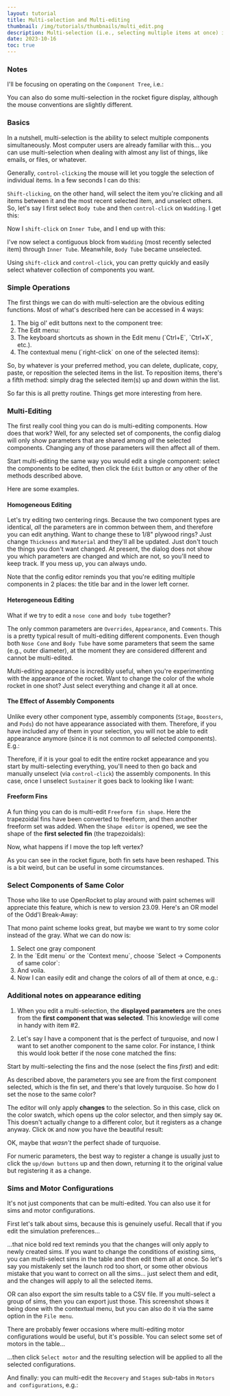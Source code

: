 ```yaml
---
layout: tutorial
title: Multi-selection and Multi-editing
thumbnail: /img/tutorials/thumbnails/multi_edit.png
description: Multi-selection (i.e., selecting multiple items at once) is pretty routine in any modern operating systems. But you might not realize some of the incredibly useful things you can do with multi-selection in OpenRocket, starting with version 22.02. This tutorial will show what’s possible.
date: 2023-10-16
toc: true
---
```


### Notes

<script>
  addWarningMessage('For the remainder of this tutorial, I\'ll be using the Windows/Linux convention of `control-click`. macOS users should translate to `command-click`. Everything else is the same across platforms except where noted.', true)
</script>

I'll be focusing on operating on the `Component Tree`, i.e.:
<script>
  addImageWithCaption('/img/tutorials/multi_edit/component_tree.png', 'Component Tree', '25%', false);
</script>

You can also do some multi-selection in the rocket figure display, although the mouse conventions are slightly different.

### Basics

In a nutshell, multi-selection is the ability to select multiple components simultaneously.  Most computer users are already familiar with this... you can use multi-selection when dealing with almost any list of things, like emails, or files, or whatever.

Generally, `control-clicking` the mouse will let you toggle the selection of individual items.  In a few seconds I can do this:
<script>
  addImageWithCaption('/img/tutorials/multi_edit/component_tree_multi_1.png', 'Multi-Selection in Component Tree', '25%', false);
</script>

`Shift-clicking`, on the other hand, will select the item you're clicking and all items between it and the most recent selected item, and unselect others.  So, let's say I first select `Body tube` and then `control-click` on `Wadding`. I get this:
<script>
  addImageWithCaption('/img/tutorials/multi_edit/component_tree_multi_2.png', 'More Multi-Selection in Component Tree', '25%', false);
</script>

Now I `shift-click` on `Inner Tube`, and I end up with this:
<script>
  addImageWithCaption('/img/tutorials/multi_edit/component_tree_multi_3.png', 'Still More Multi-Selection in Component Tree', '25%', false);
</script>

I've now select a contiguous block from `Wadding` (most recently selected item) through `Inner Tube`. Meanwhile, `Body Tube` became unselected.

Using `shift-click` and `control-click`, you can pretty quickly and easily select whatever collection of components you want.

### Simple Operations

The first things we can do with multi-selection are the obvious editing functions. Most of what's described here can be accessed in 4 ways:

<ol class="step-list">
<li markdown="1">  <!-- We want to keep markdown -->
  The big ol' edit buttons next to the component tree:
  <script>
    addImageWithCaption('/img/tutorials/multi_edit/edit_buttons.png', 'Edit Buttons', '35%', false);
  </script>
</li>

<li markdown="1">
The Edit menu:
  <script>
    addImageWithCaption('/img/tutorials/multi_edit/edit_menu.png', 'Edit Menu', '30%', false);
  </script>
</li>

<li markdown="1">
  The keyboard shortcuts as shown in the Edit menu (`Ctrl+E`, `Ctrl+X`, etc.).
</li>

<li markdown="1">
  The contextual menu (`right-click` on one of the selected items):
  <script>
    addImageWithCaption('/img/tutorials/multi_edit/contextual_menu.png', 'Contextual Menu', '35%', false);
  </script>
</li>
</ol>

So, by whatever is your preferred method, you can delete, duplicate, copy, paste, or reposition the selected items in the list.  To reposition items, there's a fifth method: simply drag the selected item(s) up and down within the list.

So far this is all pretty routine. Things get more interesting from here.

### Multi-Editing

The first really cool thing you can do is multi-editing components. How does that work? Well, for any selected set of components, the config dialog will only show parameters that are shared among *all* the selected components. Changing any of those parameters will then affect all of them.

Start multi-editing the same way you would edit a single component: select the components to be edited, then click the `Edit` button or any other of the methods described above.

Here are some examples.

#### Homogeneous Editing

Let's try editing two centering rings. Because the two component types are identical, *all* the parameters are in common between them, and therefore you can edit anything. Want to change these to 1/8" plywood rings?  Just change `Thickness` and `Material` and they'll all be updated. Just don't touch the things you don't want changed. At present, the dialog does not show you which parameters are changed and which are not, so you'll need to keep track. If you mess up, you can always undo.
<script>
  addImageWithCaption('/img/tutorials/multi_edit/homogenous.png', 'Editing Two Centering Rings', '70%', false);
</script>

Note that the config editor reminds you that you're editing multiple components in 2 places: the title bar and in the lower left corner.

#### Heterogeneous Editing

What if we try to edit a `nose cone` and `body tube` together?
<script>
  addImageWithCaption('/img/tutorials/multi_edit/heterogeneous.png', 'Multi-editing a Nose Cone and Body Tube', '70%', false);
</script>

The only common parameters are `Overrides`, `Appearance`, and `Comments`. This is a pretty typical result of multi-editing different components. Even though both `Nose Cone` and `Body Tube` have some parameters that seem the same (e.g., outer diameter), at the moment they are considered different and cannot be multi-edited.

Multi-editing appearance is incredibly useful, when you're experimenting with the appearance of the rocket. Want to change the color of the whole rocket in one shot? Just select everything and change it all at once.

#### The Effect of Assembly Components

Unlike every other component type, assembly components (`Stage`, `Boosters`, and `Pods`) do not have appearance associated with them.  Therefore, if you have included any of them in your selection, you will not be able to edit appearance anymore (since it is not common to *all* selected components). E.g.:
<script>
  addImageWithCaption('/img/tutorials/multi_edit/assembly_components.png', 'Multi-editing with Assembly Components', '55%', false);
</script>

Therefore, if it is your goal to edit the entire rocket appearance and you start by multi-selecting everything, you'll need to then go back and manually unselect (via `control-click`) the assembly components.  In this case, once I unselect `Sustainer` it goes back to looking like I want:
<script>
  addImageWithCaption('/img/tutorials/multi_edit/exclude_assembly_components.png', 'Excluding Assembly Components', '55%', false);
</script>

#### Freeform Fins

A fun thing you can do is multi-edit `Freeform fin shape`.  Here the trapezoidal fins have been converted to freeform, and then another freeform set was added. When the `Shape editor` is opened, we see the shape of the **first selected fin** (the trapezoidals):

<script>
  addImageWithCaption('/img/tutorials/multi_edit/freeform_1.png', 'Multi-editing Freeform Fin Shape', '60%', false);
</script>

Now, what happens if I move the top left vertex?
<!-- TODO: change this animation to a non-laggy one... -->
<script>
  addVideoWithCaption('/vid/Moving_vertex.mp4', 'Moving a Vertex', '60%', false, true);
</script>

As you can see in the rocket figure, both fin sets have been reshaped. This is a bit weird, but can be useful in some circumstances.

### Select Components of Same Color

Those who like to use OpenRocket to play around with paint schemes will appreciate this feature, which is new to version 23.09.  Here's an OR model of the Odd'l Break-Away:
<script>
  addImageWithCaption('/img/tutorials/multi_edit/select_same_color_1.png', 'Break-Away Model', '55%', false);
</script>

That mono paint scheme looks great, but maybe we want to try some color instead of the gray. What we can do now is:

<ol class="step-list">
<li markdown="1">  <!-- We want to keep markdown -->
  Select one gray component
  <script>
    addImageWithCaption('/img/tutorials/multi_edit/select_same_color_2.png', 'Select One Gray Component', '55%', false);
  </script>
</li>

<li markdown="1">
  In the `Edit menu` or the `Context menu`, choose `Select -> Components of same color`:
  <script>
    addImageWithCaption('/img/tutorials/multi_edit/select_same_color_3.png', 'Select Components of Same Color', '55%', false);
  </script>
</li>

<li markdown="1">
  And voila.
  <script>
    addImageWithCaption('/img/tutorials/multi_edit/select_same_color_4.png', 'Selected All Gray Components', '55%', false);
  </script>
</li>

<li markdown="1">
  Now I can easily edit and change the colors of all of them at once, e.g.:
  <script>
    addImageWithCaption('/img/tutorials/multi_edit/select_same_color_5.png', 'Change Color of All Gray Components', '55%', false);
  </script>
</li>
</ol>

### Additional notes on appearance editing

1. When you edit a multi-selection, the **displayed parameters** are the ones from the **first component that was selected**.  This knowledge will come in handy with item #2.

2. Let's say I have a component that is the perfect of turquoise, and now I want to set another component to the same color.  For instance, I think this would look better if the nose cone matched the fins:

<script>
  addImageWithCaption('/img/tutorials/multi_edit/color_match_1.png', 'Turquoise Fins as Target Color for other Components', '55%', false);
</script>

Start by multi-selecting the fins and the nose (select the fins *first*) and edit:

<script>
  addImageWithCaption('/img/tutorials/multi_edit/color_match_2.png', 'Multi-edit the Fins and Nose Cone', '55%', false);
</script>

As described above, the parameters you see are from the first component selected, which is the fin set, and there's that lovely turquoise. So how do I set the nose to the same color?

The editor will only apply **changes** to the selection.  So in this case, click on the color swatch, which opens up the color selector, and then simply say `OK`.  This doesn't actually change to a different color, but it registers as a change anyway. Click `OK` and now you have the beautiful result:

<script>
  addImageWithCaption('/img/tutorials/multi_edit/color_match_3.png', 'Nose Cone Color Set to Match Fins', '55%', false);
</script>

OK, maybe that *wasn't* the perfect shade of turquoise.

For numeric parameters, the best way to register a change is usually just to click the `up/down buttons` up and then down, returning it to the original value but registering it as a change.

### Sims and Motor Configurations

It's not just components that can be multi-edited. You can also use it for sims and motor configurations.

First let's talk about sims, because this is genuinely useful. Recall that if you edit the simulation preferences...

<script>
  addImageWithCaption('/img/tutorials/multi_edit/sim_preferences.png', 'Simulation Preferences', '55%', false);
</script>

...that nice bold red text reminds you that the changes will only apply to newly created sims. If you want to change the conditions of existing sims, you can multi-select sims in the table and then edit them all at once. So let's say you mistakenly set the launch rod too short, or some other obvious mistake that you want to correct on all the sims... just select them and edit, and the changes will apply to all the selected items.

OR can also export the sim results table to a CSV file.  If you multi-select a group of sims, then you can export just those. This screenshot shows it being done with the contextual menu, but you can also do it via the same option in the `File menu`.

<script>
  addImageWithCaption('/img/tutorials/multi_edit/export_csv.png', 'Export sim results to CSV file', '60%', false);
</script>

There are probably fewer occasions where multi-editing motor configurations would be useful, but it's possible.  You can select some set of motors in the table...

<script>
  addImageWithCaption('/img/tutorials/multi_edit/motors.png', 'Multi-selection of Motors', '60%', false);
</script>

...then click `Select motor` and the resulting selection will be applied to all the selected configurations.

And finally: you can multi-edit the `Recovery` and `Stages` sub-tabs in `Motors and configurations`, e.g.:

<script>
  addImageWithCaption('/img/tutorials/multi_edit/recovery_and_stages.png', 'Multi-Editing Recover and Stages', '55%', false);
</script>
